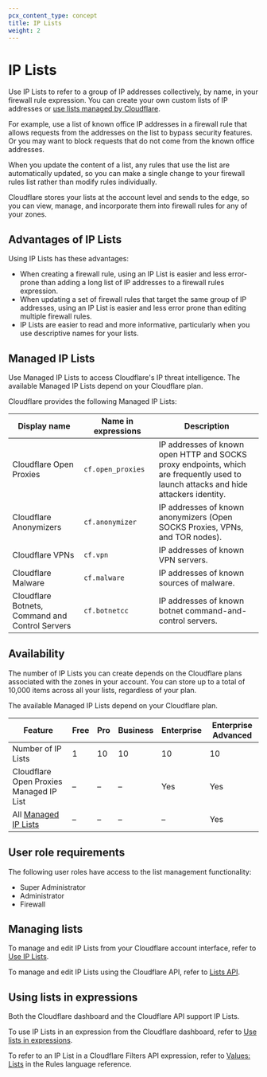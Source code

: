 ```yaml
---
pcx_content_type: concept
title: IP Lists
weight: 2
---
```


# IP Lists

Use IP Lists to refer to a group of IP addresses collectively, by name, in your firewall rule expression. You can create your own custom lists of IP addresses or [use lists managed by Cloudflare](#managed-ip-lists).

For example, use a list of known office IP addresses in a firewall rule that allows requests from the addresses on the list to bypass security features. Or you may want to block requests that do not come from the known office addresses.

When you update the content of a list, any rules that use the list are automatically updated, so you can make a single change to your firewall rules list rather than modify rules individually.

Cloudflare stores your lists at the account level and sends to the edge, so you can view, manage, and incorporate them into firewall rules for any of your zones.

## Advantages of IP Lists

Using IP Lists has these advantages:

- When creating a firewall rule, using an IP List is easier and less error-prone than adding a long list of IP addresses to a firewall rules expression.
- When updating a set of firewall rules that target the same group of IP addresses, using an IP List is easier and less error prone than editing multiple firewall rules.
- IP Lists are easier to read and more informative, particularly when you use descriptive names for your lists.

## Managed IP Lists

Use Managed IP Lists to access Cloudflare's IP threat intelligence. The available Managed IP Lists depend on your Cloudflare plan.

Cloudflare provides the following Managed IP Lists:

<table>
	<thead>
		<tr>
			<th>Display name</th>
			<th style="width: 30%">Name in expressions</th>
			<th>Description</th>
		</tr>
	</thead>
	<tbody>
		<tr>
			<td>Cloudflare Open Proxies</td>
			<td>
				<code>cf.open_proxies</code>
			</td>
			<td>
				IP addresses of known open HTTP and SOCKS proxy endpoints, which are frequently used to
				launch attacks and hide attackers identity.
			</td>
		</tr>
		<tr>
			<td>Cloudflare Anonymizers</td>
			<td>
				<code>cf.anonymizer</code>
			</td>
			<td>IP addresses of known anonymizers (Open SOCKS Proxies, VPNs, and TOR nodes).</td>
		</tr>
		<tr>
			<td>Cloudflare VPNs</td>
			<td>
				<code>cf.vpn</code>
			</td>
			<td>IP addresses of known VPN servers.</td>
		</tr>
		<tr>
			<td>Cloudflare Malware</td>
			<td>
				<code>cf.malware</code>
			</td>
			<td>IP addresses of known sources of malware.</td>
		</tr>
		<tr>
			<td>Cloudflare Botnets, Command and Control Servers</td>
			<td>
				<code>cf.botnetcc</code>
			</td>
			<td>IP addresses of known botnet command-and-control servers.</td>
		</tr>
	</tbody>
</table>

## Availability

The number of IP Lists you can create depends on the Cloudflare plans associated with the zones in your account. You can store up to a total of 10,000 items across all your lists, regardless of your plan.

The available Managed IP Lists depend on your Cloudflare plan.

| Feature                                   | Free | Pro | Business | Enterprise | Enterprise Advanced |
| ----------------------------------------- | ---- | --- | -------- | ---------- | ------------------- |
| Number of IP Lists                        | 1    | 10  | 10       | 10         | 10                  |
| Cloudflare Open Proxies Managed IP List   | –    | –   | –        | Yes        | Yes                 |
| All [Managed IP Lists](#managed-ip-lists) | –    | –   | –        | –          | Yes                 |

## User role requirements

The following user roles have access to the list management functionality:

- Super Administrator
- Administrator
- Firewall

## Managing lists

To manage and edit IP Lists from your Cloudflare account interface, refer to [Use IP Lists](/firewall/cf-dashboard/rules-lists/).

To manage and edit IP Lists using the Cloudflare API, refer to [Lists API](/firewall/api/cf-lists/).

## Using lists in expressions

Both the Cloudflare dashboard and the Cloudflare API support IP Lists.

To use IP Lists in an expression from the Cloudflare dashboard, refer to [Use lists in expressions](/firewall/cf-dashboard/rules-lists/use-lists-in-expressions/).

To refer to an IP List in a Cloudflare Filters API expression, refer to [Values: Lists](/ruleset-engine/rules-language/values/#lists) in the Rules language reference.
